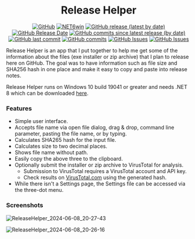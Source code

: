 <h1 align="center">
  Release Helper
</h1>

<div align="center">
  
[![GitHub](https://img.shields.io/github/license/Timthreetwelve/GetMyIP?style=plastic)](https://github.com/Timthreetwelve/ReleaseHelper/blob/main/LICENSE)
[![NET6win](https://img.shields.io/badge/.NET-8.0--Windows-blueviolet?style=plastic)](https://dotnet.microsoft.com/en-us/download)
[![GitHub release (latest by date)](https://img.shields.io/github/v/release/Timthreetwelve/ReleaseHelper?style=plastic)](https://github.com/Timthreetwelve/ReleaseHelper/releases/latest)
[![GitHub Release Date](https://img.shields.io/github/release-date/timthreetwelve/ReleaseHelper?style=plastic&color=orange)](https://github.com/Timthreetwelve/ReleaseHelper/releases/latest)
[![GitHub commits since latest release (by date)](https://img.shields.io/github/commits-since/timthreetwelve/ReleaseHelper/latest?style=plastic)](https://github.com/Timthreetwelve/ReleaseHelper/commits/main)
[![GitHub last commit](https://img.shields.io/github/last-commit/timthreetwelve/ReleaseHelper?style=plastic)](https://github.com/Timthreetwelve/ReleaseHelper/commits/main)
[![GitHub commits](https://img.shields.io/github/commit-activity/m/timthreetwelve/ReleaseHelper?style=plastic)](https://github.com/Timthreetwelve/ReleaseHelper/commits/main)
[![GitHub Issues](https://img.shields.io/github/issues/timthreetwelve/ReleaseHelper?style=plastic&color=orangered)](https://github.com/Timthreetwelve/ReleaseHelper/issues)
[![GitHub Issues](https://img.shields.io/github/issues-closed/timthreetwelve/ReleaseHelper?style=plastic&color=slateblue)](https://github.com/Timthreetwelve/ReleaseHelper/issues)

</div>

Release Helper is an app that I put together to help me get some of the information about the files (exe installer or zip archive) that I plan to release here on GitHub. The goal was to have information such as file size and SHA256 hash in one place and make it easy to copy and paste into release notes.

Release Helper runs on Windows 10 build 19041 or greater and needs .NET 8 which can be downloaded [here](https://dotnet.microsoft.com/en-us/download/dotnet/8.0).

### Features
- Simple user interface.
- Accepts file name via open file dialog, drag & drop, command line parameter, pasting the file name, or by typing.
- Calculates SHA265 hash for the input file.
- Calculates size to two decimal places.
- Shows file name without path.
- Easily copy the above three to the clipboard.
- Optionally submit the installer or zip archive to VirusTotal for analysis.
  - Submission to VirusTotal requires a VirusTotal account and API key.
  - Check results on [VirusTotal.com](https://www.virustotal.com/gui/home/) using the generated hash.
- While there isn't a Settings page, the Settings file can be accessed via the three-dot menu.

### Screenshots

![ReleaseHelper_2024-06-08_20-27-43](https://github.com/Timthreetwelve/ReleaseHelper/assets/43152358/6fc4f48a-daae-474f-8db8-e44a9ffe6c1d)

![ReleaseHelper_2024-06-08_20-26-16](https://github.com/Timthreetwelve/ReleaseHelper/assets/43152358/1402f6fc-d237-4a74-b933-dad553a33e82)

